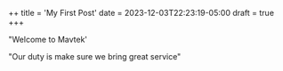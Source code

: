++
title = 'My First Post'
date = 2023-12-03T22:23:19-05:00
draft = true
+++

"Welcome to Mavtek'

"Our duty is make sure we bring great service"